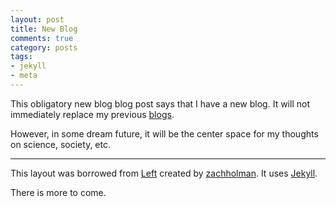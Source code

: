```yaml
---
layout: post
title: New Blog
comments: true
category: posts
tags:
- jekyll
- meta
---
```


This obligatory new blog blog post says that I have a new blog. 
It will not immediately replace my previous [blogs][katyhuffme].

However, in some dream future, it will be the center space for my thoughts on 
science, society, etc. 

---

This layout was borrowed from [Left][left] created by [zachholman][zh]. It uses 
[Jekyll][jekyll].

There is more to come.

[katyhuffme]: http://katyhuff.me
[jekyll]: https://github.com/mojombo/jekyll
[zh]: http://zachholman.com
[left]: https://github.com/holman/left#readme
[twitter]: https://twitter.com/holman
